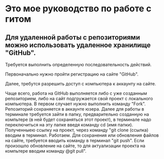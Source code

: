 # Это мое руководство по работе с гитом 

 ## Для удаленной работы с репозиториями можно использовать удаленное хранилище "GitHub". 

Требуется выполнить определенную последовательность действий.

Первоначально нужно пройти регистрацию на сайте "GitHub".

Далее, требутся разрешить доступ с компьютера к аккаунту на сайте.

Чаще всего, работа на GitHub выполняется либо с уже созданным репозиторием, либо на сайт подгружается свой проект с локального компьютера.
В первом случает нужно выполнить команду "Fоrk". Репозиторий сохраняется в аккаунте юзера. Далее для работы в терминале требуется зайти в папку, предварительно созданную на компьтере (в ней будет сохраняться этот проект), в терминале надо переключиться на эту папке введя команду cd (имя папки). Полученныею ссылку на проект, через команду "git clone (ссылка) вводим в терминал. Работаем. 
Для сохранения или обновления файлов на сайте, требуется вводить команду в терминал "git push". Если произошло обновление на сайте, то для актуализации проекта на компьтере вводим команду @git pull".

